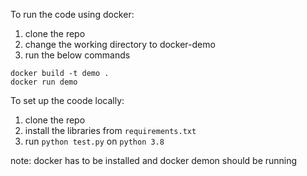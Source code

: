 To run the code using docker:

1. clone the repo
2. change the working directory to docker-demo
3. run the below commands


```
docker build -t demo . 
docker run demo
```

To set up the coode locally:
1. clone the repo
2. install the libraries from `requirements.txt`
3. run `python test.py` on `python 3.8`

note: docker has to be installed and docker demon should be running

